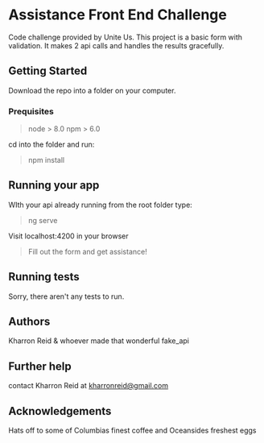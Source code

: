 # Assistance Front End Challenge

Code challenge provided by Unite Us.  This project is a basic form with validation.  It makes 2 api calls and handles the results gracefully.

## Getting Started
Download the repo into a folder on your computer.

### Prequisites
> node > 8.0
> npm > 6.0

cd into the folder and run:
> npm install

## Running your app
WIth your api already running from the root folder type:
> ng serve

Visit localhost:4200 in your browser

> Fill out the form and get assistance!

## Running tests
Sorry, there aren't any tests to run.

## Authors
Kharron Reid & whoever made that wonderful fake_api

## Further help

contact Kharron Reid at kharronreid@gmail.com

## Acknowledgements
Hats off to some of Columbias finest coffee and Oceansides freshest eggs
